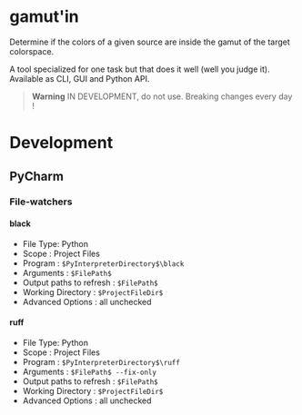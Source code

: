 # gamut'in

Determine if the colors of a given source are inside the gamut of the target colorspace.

A tool specialized for one task but that does it well (well you judge it).
Available as CLI, GUI and Python API.

> **Warning** IN DEVELOPMENT, do not use. Breaking changes every day !

# Development

## PyCharm

### File-watchers

#### black

- File Type: Python
- Scope : Project Files
- Program : `$PyInterpreterDirectory$\black`
- Arguments : `$FilePath$`
- Output paths to refresh : `$FilePath$`
- Working Directory : `$ProjectFileDir$`
- Advanced Options : all unchecked

#### ruff

- File Type: Python
- Scope : Project Files
- Program : `$PyInterpreterDirectory$\ruff`
- Arguments : `$FilePath$ --fix-only`
- Output paths to refresh : `$FilePath$`
- Working Directory : `$ProjectFileDir$`
- Advanced Options : all unchecked

